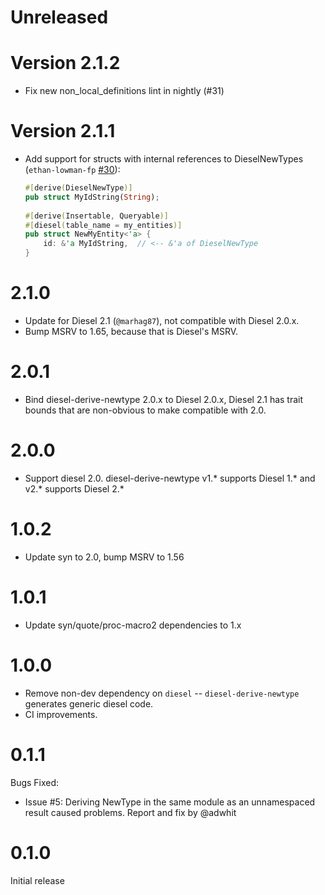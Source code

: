 # Unreleased

# Version 2.1.2

* Fix new non_local_definitions lint in nightly (#31)

# Version 2.1.1

* Add support for structs with internal references to DieselNewTypes (`ethan-lowman-fp` [#30](https://github.com/quodlibetor/diesel-derive-newtype/pull/30)):

  ```rust
  #[derive(DieselNewType)]
  pub struct MyIdString(String); 
 
  #[derive(Insertable, Queryable)]
  #[diesel(table_name = my_entities)]
  pub struct NewMyEntity<'a> {
      id: &'a MyIdString,  // <-- &'a of DieselNewType
  }
  ```

# 2.1.0

* Update for Diesel 2.1 (`@marhag87`), not compatible with Diesel 2.0.x.
* Bump MSRV to 1.65, because that is Diesel's MSRV.

# 2.0.1

* Bind diesel-derive-newtype 2.0.x to Diesel 2.0.x, Diesel 2.1 has trait bounds that are
  non-obvious to make compatible with 2.0.

# 2.0.0

* Support diesel 2.0. diesel-derive-newtype v1.* supports Diesel 1.* and v2.* supports Diesel 2.*

# 1.0.2

* Update syn to 2.0, bump MSRV to 1.56

# 1.0.1

* Update syn/quote/proc-macro2 dependencies to 1.x

# 1.0.0

* Remove non-dev dependency on `diesel` -- `diesel-derive-newtype` generates generic diesel code.
* CI improvements.

# 0.1.1

Bugs Fixed:

* Issue #5: Deriving NewType in the same module as an unnamespaced result
  caused problems. Report and fix by @adwhit


# 0.1.0

Initial release
